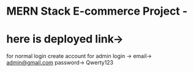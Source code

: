 
# MERN Stack E-commerce Project -

# here is deployed link->

for normal login create account 
for admin login -> email-> admin@gmail.com
                   password-> Qwerty123